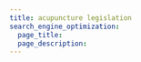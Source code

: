 ```yaml
---
title: acupuncture legislation
search_engine_optimization:
  page_title:
  page_description:
---
```

